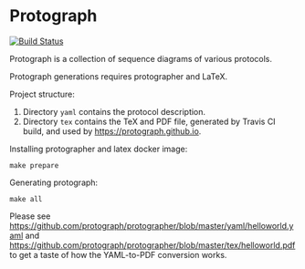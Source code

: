 # Protograph

[![Build Status](https://travis-ci.org/protograph/protograph.svg?branch=master)](https://travis-ci.org/protograph/protograph)

Protograph is a collection of sequence diagrams of various protocols.

Protograph generations requires protographer and LaTeX.

Project structure:

1. Directory `yaml` contains the protocol description.
2. Directory `tex` contains the TeX and PDF file, generated by Travis CI build, and used by https://protograph.github.io.

Installing protographer and latex docker image:
```
make prepare
```

Generating protograph:
```
make all
```

Please see https://github.com/protograph/protographer/blob/master/yaml/helloworld.yaml and https://github.com/protograph/protographer/blob/master/tex/helloworld.pdf to get a taste of how the YAML-to-PDF conversion works.

